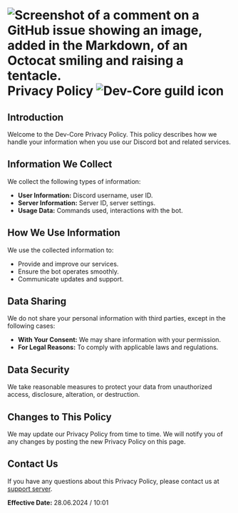 # ![Screenshot of a comment on a GitHub issue showing an image, added in the Markdown, of an Octocat smiling and raising a tentacle.](https://cdn.discordapp.com/avatars/1255982377386119251/9feafd2b4ae2cdbd5976be3cf312f4ba.png?size=40) Privacy Policy ![Dev-Core guild icon](https://cdn.discordapp.com/icons/1160516320455036949/59dc8c9bb1af0a72fc2cae434a8b0f85.png?size=40)

## Introduction
Welcome to the Dev-Core Privacy Policy. This policy describes how we handle your information when you use our Discord bot and related services.

## Information We Collect
We collect the following types of information:
- **User Information:** Discord username, user ID.
- **Server Information:** Server ID, server settings.
- **Usage Data:** Commands used, interactions with the bot.

## How We Use Information
We use the collected information to:
- Provide and improve our services.
- Ensure the bot operates smoothly.
- Communicate updates and support.

## Data Sharing
We do not share your personal information with third parties, except in the following cases:
- **With Your Consent:** We may share information with your permission.
- **For Legal Reasons:** To comply with applicable laws and regulations.

## Data Security
We take reasonable measures to protect your data from unauthorized access, disclosure, alteration, or destruction.

## Changes to This Policy
We may update our Privacy Policy from time to time. We will notify you of any changes by posting the new Privacy Policy on this page.

## Contact Us
If you have any questions about this Privacy Policy, please contact us at [support server](https://discord.gg/8fVBVpeast).

**Effective Date:** 28.06.2024 / 10:01

